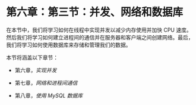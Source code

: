 # 第六章：第三节：并发、网络和数据库

在本节中，我们将学习如何在线程中实现并发以减少内存使用并加快 CPU 速度。然后我们将学习如何建立进程间的通信并在服务器和客户端之间创建网络。最后，我们将学习如何使用数据库来存储和管理我们的数据。

本节将涵盖以下章节：

+   第六章，*实现并发*

+   第七章，*网络和进程间通信*

+   第八章，*使用 MySQL 数据库*
